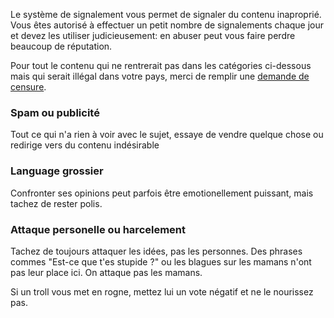 Le système de signalement vous permet de signaler du contenu inaproprié. Vous êtes autorisé à effectuer
un petit nombre de signalements chaque jour et devez les utiliser judicieusement: en abuser peut vous faire
perdre beaucoup de réputation.

Pour tout le contenu qui ne rentrerait pas dans les catégories ci-dessous mais qui serait illégal dans
votre pays, merci de remplir une [demande de censure](/help/censorship_requests).


### Spam ou publicité
    
  Tout ce qui n'a rien à voir avec le sujet, essaye de vendre quelque chose ou redirige vers du contenu
  indésirable


### Language grossier

  Confronter ses opinions peut parfois être emotionellement puissant, mais tachez de rester
  polis.

  
### Attaque personelle ou harcelement

  Tachez de toujours attaquer les idées, pas les personnes. Des phrases commes "Est-ce que
  t'es stupide ?" ou les blagues sur les mamans n'ont pas leur place ici. On attaque pas les
  mamans.

  Si un troll vous met en rogne, mettez lui un vote négatif et ne le nourissez pas.
  